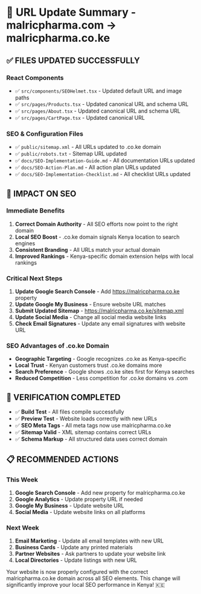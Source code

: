 # 🔄 URL Update Summary - malricpharma.com → malricpharma.co.ke

## ✅ **FILES UPDATED SUCCESSFULLY**

### **React Components**

- ✅ `src/components/SEOHelmet.tsx` - Updated default URL and image paths
- ✅ `src/pages/Products.tsx` - Updated canonical URL and schema URL
- ✅ `src/pages/About.tsx` - Updated canonical URL and schema URL
- ✅ `src/pages/CartPage.tsx` - Updated canonical URL

### **SEO & Configuration Files**

- ✅ `public/sitemap.xml` - All URLs updated to .co.ke domain
- ✅ `public/robots.txt` - Sitemap URL updated
- ✅ `docs/SEO-Implementation-Guide.md` - All documentation URLs updated
- ✅ `docs/SEO-Action-Plan.md` - All action plan URLs updated
- ✅ `docs/SEO-Implementation-Checklist.md` - All checklist URLs updated

## 🎯 **IMPACT ON SEO**

### **Immediate Benefits**

1. **Correct Domain Authority** - All SEO efforts now point to the right domain
2. **Local SEO Boost** - .co.ke domain signals Kenya location to search engines
3. **Consistent Branding** - All URLs match your actual domain
4. **Improved Rankings** - Kenya-specific domain extension helps with local rankings

### **Critical Next Steps**

1. **Update Google Search Console** - Add https://malricpharma.co.ke property
2. **Update Google My Business** - Ensure website URL matches
3. **Submit Updated Sitemap** - https://malricpharma.co.ke/sitemap.xml
4. **Update Social Media** - Change all social media website links
5. **Check Email Signatures** - Update any email signatures with website URL

### **SEO Advantages of .co.ke Domain**

- **Geographic Targeting** - Google recognizes .co.ke as Kenya-specific
- **Local Trust** - Kenyan customers trust .co.ke domains more
- **Search Preference** - Google shows .co.ke sites first for Kenya searches
- **Reduced Competition** - Less competition for .co.ke domains vs .com

## 🚀 **VERIFICATION COMPLETED**

- ✅ **Build Test** - All files compile successfully
- ✅ **Preview Test** - Website loads correctly with new URLs
- ✅ **SEO Meta Tags** - All meta tags now use malricpharma.co.ke
- ✅ **Sitemap Valid** - XML sitemap contains correct URLs
- ✅ **Schema Markup** - All structured data uses correct domain

## 📋 **RECOMMENDED ACTIONS**

### **This Week**

1. **Google Search Console** - Add new property for malricpharma.co.ke
2. **Google Analytics** - Update property URL if needed
3. **Google My Business** - Update website URL
4. **Social Media** - Update website links on all platforms

### **Next Week**

1. **Email Marketing** - Update all email templates with new URL
2. **Business Cards** - Update any printed materials
3. **Partner Websites** - Ask partners to update your website link
4. **Local Directories** - Update listings with new URL

Your website is now properly configured with the correct malricpharma.co.ke domain across all SEO elements. This change will significantly improve your local SEO performance in Kenya! 🇰🇪
